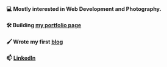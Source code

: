 #### 💻 Mostly interested in Web Development and Photography.
#### 🛠️ Building [my portfolio page](https://marcohaber.dev)
#### 🖌️ Wrote my first [blog](https://www.marcohaber.dev/blog/react-context)
  
#### 📫 [LinkedIn](https://www.linkedin.com/in/marcohaber99)

